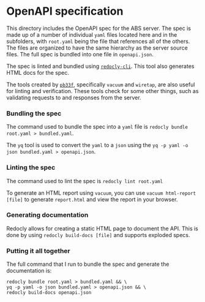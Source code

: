# OpenAPI specification

This directory includes the OpenAPI spec for the ABS server. The spec is made up of a number of individual `yaml` files located here and in the subfolders, with `root.yaml` being the file that references all of the others. The files are organized to have the same hierarchy as the server source files. The full spec is bundled into one file in `openapi.json`.

The spec is linted and bundled using [`redocly-cli`](https://redocly.com/docs/cli/). This tool also generates HTML docs for the spec.

The tools created by [`pb33f`](https://pb33f.io/), specifically `vacuum` and `wiretap`, are also useful for linting and verification. These tools check for some other things, such as validating requests to and responses from the server.

### Bundling the spec

The command used to bundle the spec into a `yaml` file is `redocly bundle root.yaml > bundled.yaml`.

The `yq` tool is used to convert the `yaml` to a `json` using the `yq -p yaml -o json bundled.yaml > openapi.json`.

### Linting the spec

The command used to lint the spec is `redocly lint root.yaml`

To generate an HTML report using `vacuum`, you can use `vacuum html-report [file]` to generate `report.html` and view the report in your browser.

### Generating documentation

Redocly allows for creating a static HTML page to document the API. This is done by using `redocly build-docs [file]` and supports exploded specs.

### Putting it all together

The full command that I run to bundle the spec and generate the documentation is:

```
redocly bundle root.yaml > bundled.yaml && \
yq -p yaml -o json bundled.yaml > openapi.json && \
redocly build-docs openapi.json
```
